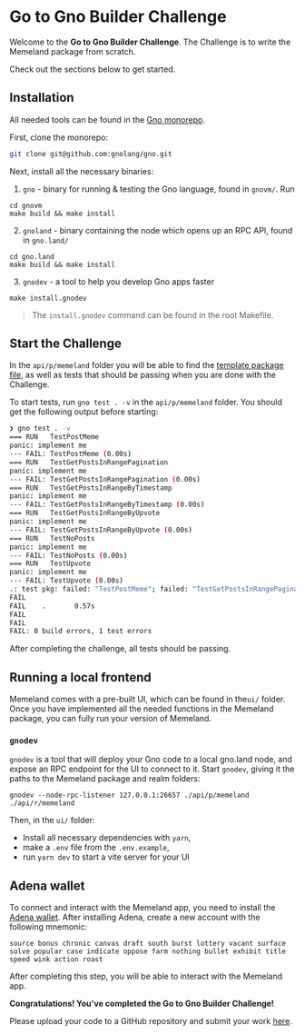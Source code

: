 # Go to Gno Builder Challenge

Welcome to the **Go to Gno Builder Challenge**.
The Challenge is to write the Memeland package from scratch.

Check out the sections below
to get started.

## Installation

All needed tools can be found in the [Gno monorepo](https://github.com/gnolang/gno).

First, clone the monorepo:

```bash
git clone git@github.com:gnolang/gno.git
```

Next, install all the necessary binaries:

1. `gno` - binary for running & testing the Gno language, found in `gnovm/`. 
Run

```
cd gnovm
make build && make install
```

2. `gnoland` - binary containing the node which opens up an RPC API, found in 
`gno.land/`

```
cd gno.land
make build && make install
```

3. `gnodev` - a tool to help you develop Gno apps faster
```
make install.gnodev
```

> The `install.gnodev` command can be found in the root Makefile.


## Start the Challenge

In the `api/p/memeland` folder you will be able to find the
[template package file](./memeland/api/p/memeland/memeland.gno), as well
as tests that should be passing when you are done with the Challenge.

To start tests, run `gno test . -v` in the `api/p/memeland` folder. You should 
get the following output before starting: 

```bash
❯ gno test . -v      
=== RUN   TestPostMeme
panic: implement me
--- FAIL: TestPostMeme (0.00s)
=== RUN   TestGetPostsInRangePagination
panic: implement me
--- FAIL: TestGetPostsInRangePagination (0.00s)
=== RUN   TestGetPostsInRangeByTimestamp
panic: implement me
--- FAIL: TestGetPostsInRangeByTimestamp (0.00s)
=== RUN   TestGetPostsInRangeByUpvote
panic: implement me
--- FAIL: TestGetPostsInRangeByUpvote (0.00s)
=== RUN   TestNoPosts
panic: implement me
--- FAIL: TestNoPosts (0.00s)
=== RUN   TestUpvote
panic: implement me
--- FAIL: TestUpvote (0.00s)
.: test pkg: failed: "TestPostMeme"; failed: "TestGetPostsInRangePagination"; failed: "TestGetPostsInRangeByTimestamp"; failed: "TestGetPostsInRangeByUpvote"; failed: "TestNoPosts"; failed: "TestUpvote"
FAIL
FAIL    .       0.57s
FAIL
FAIL
FAIL: 0 build errors, 1 test errors
```

After completing the challenge, all tests should be passing.

## Running a local frontend

Memeland comes with a pre-built UI, which can be found in the`ui/`
folder. Once you have implemented all the needed functions in the Memeland package,
you can fully run your version of Memeland.

### `gnodev`

`gnodev` is a tool that will deploy your Gno code to a local gno.land node, 
and expose an RPC endpoint for the UI to connect to it. Start `gnodev`, giving
it the paths to the Memeland package and realm folders:

```
gnodev --node-rpc-listener 127.0.0.1:26657 ./api/p/memeland ./api/r/memeland
```

Then, in the `ui/` folder:
- Install all necessary dependencies with `yarn`,
- make a `.env` file from the `.env.example`,
- run `yarn dev` to start a vite server for your UI

## Adena wallet

To connect and interact with the Memeland app, you need to install the 
[Adena wallet](https://adena.app). After installing Adena,
create a new account with the following mnemonic:

```
source bonus chronic canvas draft south burst lottery vacant surface solve popular case indicate oppose farm nothing bullet exhibit title speed wink action roast
```

After completing this step, you will be able to interact with the Memeland app.

**Congratulations! You've completed the Go to Gno Builder Challenge!**

Please upload your code to a GitHub repository and submit your work
[here](https://forms.gle/94Qr9VcbySefpmco8).
